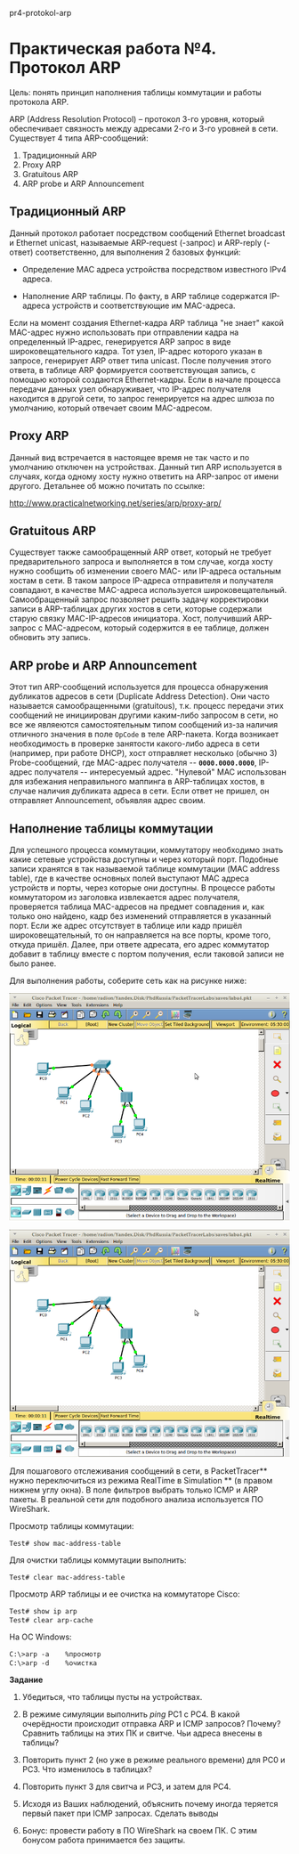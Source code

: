 pr4-protokol-arp

# Практическая работа №4. Протокол ARP

Цель: понять принцип наполнения таблицы коммутации и работы протокола ARP.

ARP \(Address Resolution Protocol\) – протокол 3-го уровня, который обеспечивает связность между адресами 2-го и 3-го уровней в сети. Существует 4 типа ARP-сообщений:

1. Традиционный ARP
2. Proxy ARP
3. Gratuitous ARP
4. ARP probe и ARP Announcement

## Традиционный ARP

Данный протокол работает посредством сообщений Ethernet broadcast и Ethernet unicast, называемые ARP-request \(-запрос\) и ARP-reply \(-ответ\) соответственно, для выполнения 2 базовых функций:

* Определение MAC адреса устройства посредством известного IPv4 адреса.

* Наполнение ARP таблицы. По факту, в ARP таблице содержатся IP-адреса устройств и соответствующие им MAC-адреса.

Если на момент создания Ethernet-кадра ARP таблица "не знает" какой MAC-адрес нужно использовать при отправлении кадра на определенный IP-адрес, генерируется ARP запрос в виде широковещательного кадра. Тот узел, IP-адрес которого указан в запросе, генерирует ARP ответ типа unicast. После получения этого ответа, в таблице ARP формируется соответствующая запись, с помощью которой создаются Ethernet-кадры. Если в начале процесса передачи данных узел обнаруживает, что IP-адрес получателя находится в другой сети, то запрос генерируется на адрес шлюза по умолчанию, который отвечает своим MAC-адресом.

## **Proxy ARP**

Данный вид встречается в настоящее время не так часто и по умолчанию отключен на устройствах. Данный тип ARP используется в случаях, когда одному хосту нужно ответить на ARP-запрос от имени другого. Детальнее об можно почитать по ссылке: 

http://www.practicalnetworking.net/series/arp/proxy-arp/

## Gratuitous ARP

Существует также самообращенный ARP ответ, который не требует предварительного запроса и выполняется в том случае, когда хосту нужно сообщить об изменении своего MAC- или IP-адреса остальным хостам в сети. В таком запросе IP-адреса отправителя и получателя совпадают, в качестве MAC-адреса используется широковещательный. Самообращенный запрос позволяет решить задачу корректировки записи в АRP-таблицах других хостов в сети, которые содержали старую связку МАС-IP-адресов инициатора. Хост, получивший ARP-запрос c MAC-адресом, который содержится в ее таблице, должен обновить эту запись.

## ARP probe и ARP Announcement

Этот тип ARP-сообщений используется для процесса обнаружения дубликатов адресов в сети \(Duplicate Address Detection\). Они часто называется самообращенными \(gratuitous\), т.к. процесс передачи этих сообщений не инициирован другими каким-либо запросом в сети, но все же являеются самостоятельным типом сообщений из-за наличия отличного значения в поле `OpCode` в теле ARP-пакета. Когда возникает необходимость в проверке занятости какого-либо адреса в сети \(например, при работе DHCP\), хост отправляет несколько \(обычно 3\) Probe-сообщений, где MAC-адрес получателя -- **`0000.0000.0000`**, IP-адрес получателя -- интересуемый адрес. "Нулевой" MAC использован для избежания неправильного маппинга в ARP-таблицах хостов, в случае наличия дубликата адреса в сети. Если ответ не пришел, он отправляет Announcement, объявляя адрес своим.

## Наполнение таблицы коммутации

Для успешного процесса коммутации, коммутатору необходимо знать какие сетевые устройства доступны и через который порт. Подобные записи хранятся в так называемой таблице коммутации \(MAC address table\), где в качестве основных полей выступают MAC адреса устройств и порты, через которые они доступны. В процессе работы коммутатором из заголовка извлекается адрес получателя, проверяется таблица MAC-адресов на предмет совпадения и, как только оно найдено, кадр без изменений отправляется в указанный порт. Если же адрес отсутствует в таблице или кадр пришёл широковещательный, то он направляется на все порты, кроме того, откуда пришёл. Далее, при ответе адресата, его адрес коммутатор добавит в таблицу вместе с портом получения, если таковой записи не было ранее.

Для выполнения работы, соберите сеть как на рисунке ниже:

![](/assets/pk4topo.png)

![pk4topo.png](../_resources/35ab4538f6214127b008c304a3595166.png)


Для пошагового отслеживания сообщений в сети, в PacketTracer** нужно переключиться из режима RealTime в Simulation ** \(в правом нижнем углу окна\). В поле фильтров выбрать только ICMP и ARP пакеты. В реальной сети для подобного анализа используется ПО WireShark.

Просмотр таблицы коммутации:

```
Test# show mac-address-table
```

Для очистки таблицы коммутации выполнить:

```
Test# clear mac-address-table
```

Просмотр ARP таблицы и ее очистка на коммутаторе Cisco:

```
Test# show ip arp 
Test# clear arp-cache
```

На ОС Windows:

```
C:\>arp -a    %просмотр
C:\>arp -d    %очистка
```

**Задание**

1. Убедиться, что таблицы пусты на устройствах.

2. В режиме симуляции выполнить _ping_ PC1 с PC4. В какой очерёдности происходит отправка ARP и ICMP запросов? Почему? Сравнить таблицы на этих ПК и свитче. Чьи адреса внесены в таблицы?

3. Повторить пункт 2 \(но уже в режиме реального времени\) для PC0 и PC3. Что изменилось в таблицах?

4. Повторить пункт 3 для свитча и PC3, и затем для PC4.

5. Исходя из Ваших наблюдений, объяснить почему иногда теряется первый пакет при ICMP запросах. Сделать выводы

6. Бонус: провести работу в ПО WireShark на своем ПК. С этим бонусом работа принимается без защиты.
